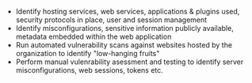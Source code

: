 

* Identify hosting services, web services, applications & plugins used, security protocols in place, user and session management
* Identify misconfigurations, sensitive information publicly available, metadata embedded within the web application 
* Run automated vulnerability scans against websites hosted by the organization to identify "low-hanging fruits"
* Perform manual vulenrability asessment and testing to identify server misconfigurations, web sessions, tokens etc.
